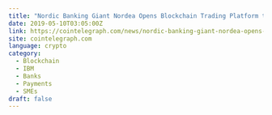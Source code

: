 ```yaml
---
title: "Nordic Banking Giant Nordea Opens Blockchain Trading Platform to More Clients"
date: 2019-05-10T03:05:00Z
link: https://cointelegraph.com/news/nordic-banking-giant-nordea-opens-blockchain-trading-platform-to-more-clients?utm_medium=RSS&utm_source=news.12bit.vn
site: cointelegraph.com
language: crypto
category:
  - Blockchain
  - IBM
  - Banks
  - Payments
  - SMEs
draft: false
---
```

